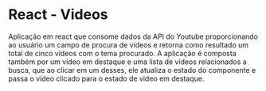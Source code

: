 # React - Videos

Aplicação em react que consome dados da API do Youtube proporcionando ao usuário um campo de procura de vídeos e retorna como resultado um total de cinco vídeos com o tema procurado. A aplicação é composta também por um vídeo em destaque e uma lista de vídeos relacionados a busca, que ao clicar em um desses, ele atualiza o estado do componente e passa o vídeo clicado para o estado de video em destaque.
